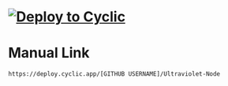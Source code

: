 # [![Deploy to Cyclic](https://deploy.cyclic.app/button.svg)](https://deploy.cyclic.app/titaniumnetwork-development/Ultraviolet-Node)

# Manual Link

`https://deploy.cyclic.app/[GITHUB USERNAME]/Ultraviolet-Node`
